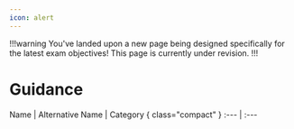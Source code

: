 ```yaml
---
icon: alert
---
```


!!!warning
You've landed upon a new page being designed specifically for the latest exam objectives! This page is currently under revision.
!!!

# Guidance

Name | Alternative Name | Category { class="compact" }
:--- | :---